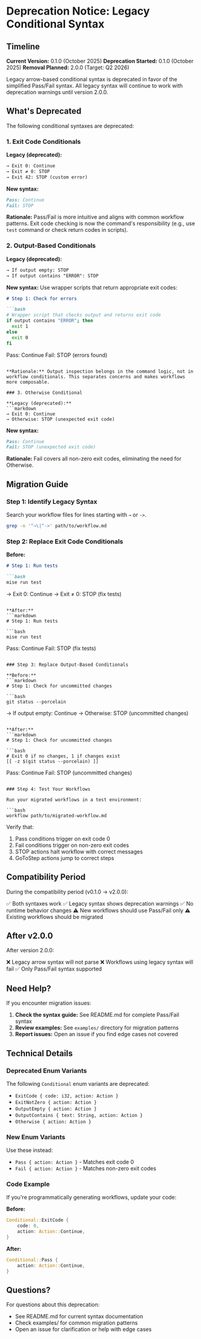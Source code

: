 # Deprecation Notice: Legacy Conditional Syntax

## Timeline

**Current Version:** 0.1.0 (October 2025)
**Deprecation Started:** 0.1.0 (October 2025)
**Removal Planned:** 2.0.0 (Target: Q2 2026)

Legacy arrow-based conditional syntax is deprecated in favor of the simplified Pass/Fail syntax. All legacy syntax will continue to work with deprecation warnings until version 2.0.0.

## What's Deprecated

The following conditional syntaxes are deprecated:

### 1. Exit Code Conditionals

**Legacy (deprecated):**
```markdown
→ Exit 0: Continue
→ Exit ≠ 0: STOP
→ Exit 42: STOP (custom error)
```

**New syntax:**
```markdown
Pass: Continue
Fail: STOP
```

**Rationale:** Pass/Fail is more intuitive and aligns with common workflow patterns. Exit code checking is now the command's responsibility (e.g., use `test` command or check return codes in scripts).

### 2. Output-Based Conditionals

**Legacy (deprecated):**
```markdown
→ If output empty: STOP
→ If output contains "ERROR": STOP
```

**New syntax:**
Use wrapper scripts that return appropriate exit codes:

```markdown
# Step 1: Check for errors

```bash
# Wrapper script that checks output and returns exit code
if output contains "ERROR"; then
  exit 1
else
  exit 0
fi
```

Pass: Continue
Fail: STOP (errors found)
```

**Rationale:** Output inspection belongs in the command logic, not in workflow conditionals. This separates concerns and makes workflows more composable.

### 3. Otherwise Conditional

**Legacy (deprecated):**
```markdown
→ Exit 0: Continue
→ Otherwise: STOP (unexpected exit code)
```

**New syntax:**
```markdown
Pass: Continue
Fail: STOP (unexpected exit code)
```

**Rationale:** Fail covers all non-zero exit codes, eliminating the need for Otherwise.

## Migration Guide

### Step 1: Identify Legacy Syntax

Search your workflow files for lines starting with `→` or `->`.

```bash
grep -n '^→\|^->' path/to/workflow.md
```

### Step 2: Replace Exit Code Conditionals

**Before:**
```markdown
# Step 1: Run tests

```bash
mise run test
```

→ Exit 0: Continue
→ Exit ≠ 0: STOP (fix tests)
```

**After:**
```markdown
# Step 1: Run tests

```bash
mise run test
```

Pass: Continue
Fail: STOP (fix tests)
```

### Step 3: Replace Output-Based Conditionals

**Before:**
```markdown
# Step 1: Check for uncommitted changes

```bash
git status --porcelain
```

→ If output empty: Continue
→ Otherwise: STOP (uncommitted changes)
```

**After:**
```markdown
# Step 1: Check for uncommitted changes

```bash
# Exit 0 if no changes, 1 if changes exist
[[ -z $(git status --porcelain) ]]
```

Pass: Continue
Fail: STOP (uncommitted changes)
```

### Step 4: Test Your Workflows

Run your migrated workflows in a test environment:

```bash
workflow path/to/migrated-workflow.md
```

Verify that:
1. Pass conditions trigger on exit code 0
2. Fail conditions trigger on non-zero exit codes
3. STOP actions halt workflow with correct messages
4. GoToStep actions jump to correct steps

## Compatibility Period

During the compatibility period (v0.1.0 → v2.0.0):

✅ Both syntaxes work
✅ Legacy syntax shows deprecation warnings
✅ No runtime behavior changes
⚠️ New workflows should use Pass/Fail only
⚠️ Existing workflows should be migrated

## After v2.0.0

After version 2.0.0:

❌ Legacy arrow syntax will not parse
❌ Workflows using legacy syntax will fail
✅ Only Pass/Fail syntax supported

## Need Help?

If you encounter migration issues:

1. **Check the syntax guide:** See README.md for complete Pass/Fail syntax
2. **Review examples:** See `examples/` directory for migration patterns
3. **Report issues:** Open an issue if you find edge cases not covered

## Technical Details

### Deprecated Enum Variants

The following `Conditional` enum variants are deprecated:

- `ExitCode { code: i32, action: Action }`
- `ExitNotZero { action: Action }`
- `OutputEmpty { action: Action }`
- `OutputContains { text: String, action: Action }`
- `Otherwise { action: Action }`

### New Enum Variants

Use these instead:

- `Pass { action: Action }` - Matches exit code 0
- `Fail { action: Action }` - Matches non-zero exit codes

### Code Example

If you're programmatically generating workflows, update your code:

**Before:**
```rust
Conditional::ExitCode {
    code: 0,
    action: Action::Continue,
}
```

**After:**
```rust
Conditional::Pass {
    action: Action::Continue,
}
```

## Questions?

For questions about this deprecation:

- See README.md for current syntax documentation
- Check examples/ for common migration patterns
- Open an issue for clarification or help with edge cases

